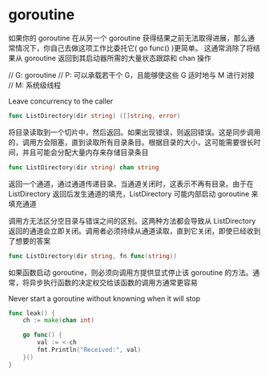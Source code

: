 # goroutine

如果你的 goroutine 在从另一个 goroutine 获得结果之前无法取得进展，那么通常情况下，你自己去做这项工作比委托它( go func() )更简单。
这通常消除了将结果从 goroutine 返回到其启动器所需的大量状态跟踪和 chan 操作

// G: goroutine
// P: 可以承载若干个 G，且能够使这些 G 适时地与 M 进行对接
// M: 系统级线程


Leave concurrency to the caller
```go
func ListDirectory(dir string) ([]string, error)
```

将目录读取到一个切片中，然后返回。如果出现错误，则返回错误。这是同步调用的，调用方会阻塞，直到读取所有目录条目。根据目录的大小，这可能需要很长时间，并且可能会分配大量内存来存储目录条目

```go
func ListDirectory(dir string) chan string
```

返回一个通道，通过通道传递目录。当通道关闭时，这表示不再有目录。由于在 ListDirectory 返回后发生通道的填充，ListDirectory 可能内部启动 goroutine 来填充通道

调用方无法区分空目录与错误之间的区别。这两种方法都会导致从 ListDirectory 返回的通道会立即关闭。调用者必须持续从通道读取，直到它关闭，即使已经收到了想要的答案

```go
func ListDirectory(dir string, fn func(string))
```
如果函数启动 goroutine，则必须向调用方提供显式停止该 goroutine 的方法。通常，将异步执行函数的决定权交给该函数的调用方通常更容易

Never start a goroutine without knowning when it will stop

```go
func leak() {
    ch := make(chan int)

    go func() {
        val := <-ch
        fmt.Println("Received:", val)
    }()
}
```


